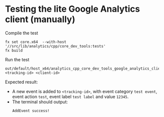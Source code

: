 # Testing the lite Google Analytics client (manually)
Compile the test
```
fx set core.x64  --with-host '//src/lib/analytics/cpp/core_dev_tools:tests'
fx build
```

Run the test
```
out/default/host_x64/analytics_cpp_core_dev_tools_google_analytics_client_manualtest <tracking-id> <client-id>
```

Expected result:
- A new event is added to `<tracking-id>`, with event category `test event`,
  event action `test`, event label `test label` and value `12345`.
- The terminal should output:
  ```
  AddEvent success!
  ```
